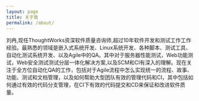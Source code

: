 ```yaml
---
layout: page
title: 关于我
permalink: /about/
---
```

刘冉,现任ThoughtWorks资深软件质量咨询师,超过10年软件开发和测试工作工作经验。最熟悉的领域是嵌入式系统开发、Linux系统开发、各种脚本、测试工具、自动化测试系统开发、以及Agile中的QA。其中对于服务器性能测试，Web功能测试，Web安全测试测试分层一体化解决方案,以及SCM和CI有深入的理解。现在关注于全方位自动化QA的工作，包括对于Agile流程中怎么实现统一的流程、故事、功能、测试和文档管理，以及如何帮助大型团队有效的管理代码和CI，其中包括如何通过有效的代码分支管理，在CI下有效的代码提交和CD来保证和改进软件质量。
